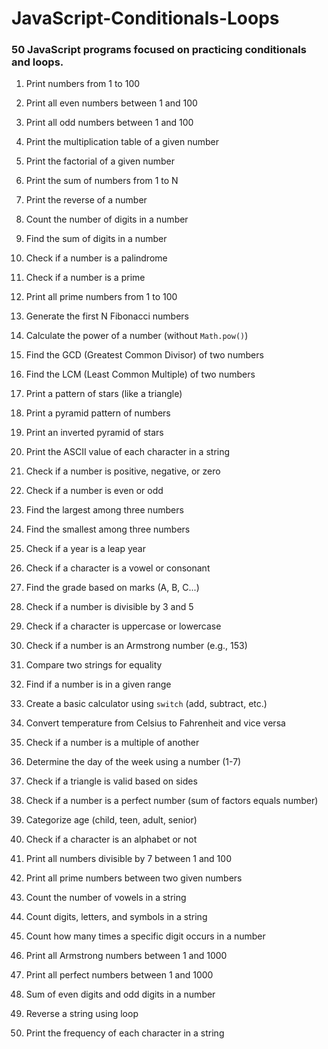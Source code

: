 # JavaScript-Conditionals-Loops
### 50 JavaScript programs focused on practicing conditionals and loops.

1.  Print numbers from 1 to 100
    
2.  Print all even numbers between 1 and 100
    
3.  Print all odd numbers between 1 and 100
    
4.  Print the multiplication table of a given number
    
5.  Print the factorial of a given number
    
6.  Print the sum of numbers from 1 to N
    
7.  Print the reverse of a number
    
8.  Count the number of digits in a number
    
9.  Find the sum of digits in a number
    
10.  Check if a number is a palindrome
    
11.  Check if a number is a prime
    
12.  Print all prime numbers from 1 to 100
    
13.  Generate the first N Fibonacci numbers
    
14.  Calculate the power of a number (without `Math.pow()`)
    
15.  Find the GCD (Greatest Common Divisor) of two numbers
    
16.  Find the LCM (Least Common Multiple) of two numbers
    
17.  Print a pattern of stars (like a triangle)
    
18.  Print a pyramid pattern of numbers
    
19.  Print an inverted pyramid of stars
    
20.  Print the ASCII value of each character in a string

21.  Check if a number is positive, negative, or zero
    
22.  Check if a number is even or odd
    
23.  Find the largest among three numbers
    
24.  Find the smallest among three numbers
    
25.  Check if a year is a leap year
    
26.  Check if a character is a vowel or consonant
    
27.  Find the grade based on marks (A, B, C...)
    
28.  Check if a number is divisible by 3 and 5
    
29.  Check if a character is uppercase or lowercase
    
30.  Check if a number is an Armstrong number (e.g., 153)
    
31.  Compare two strings for equality
    
32.  Find if a number is in a given range
    
33.  Create a basic calculator using `switch` (add, subtract, etc.)
    
34.  Convert temperature from Celsius to Fahrenheit and vice versa
    
35.  Check if a number is a multiple of another
    
36.  Determine the day of the week using a number (1-7)
    
37.  Check if a triangle is valid based on sides
    
38.  Check if a number is a perfect number (sum of factors equals number)
    
39.  Categorize age (child, teen, adult, senior)
    
40.  Check if a character is an alphabet or not

41.  Print all numbers divisible by 7 between 1 and 100
    
42.  Print all prime numbers between two given numbers
    
43.  Count the number of vowels in a string
    
44.  Count digits, letters, and symbols in a string
    
45.  Count how many times a specific digit occurs in a number
    
46.  Print all Armstrong numbers between 1 and 1000
    
47.  Print all perfect numbers between 1 and 1000
    
48.  Sum of even digits and odd digits in a number
    
49.  Reverse a string using loop
    
50.  Print the frequency of each character in a string
